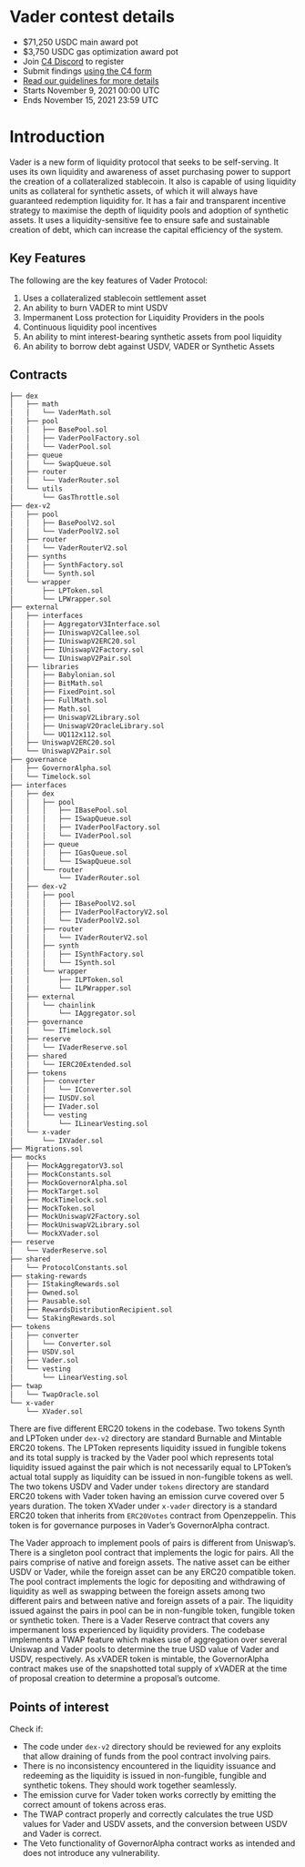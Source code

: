 # Vader contest details

- $71,250 USDC main award pot
- $3,750 USDC gas optimization award pot
- Join [C4 Discord](https://discord.gg/code4rena) to register
- Submit findings [using the C4 form](https://code423n4.com/2021-11-vader-protocol-contest/submit)
- [Read our guidelines for more details](https://docs.code4rena.com/roles/wardens)
- Starts November 9, 2021 00:00 UTC
- Ends November 15, 2021 23:59 UTC

# Introduction

Vader is a new form of liquidity protocol that seeks to be self-serving. It uses its own liquidity and awareness of asset purchasing power to support the creation of a collateralized stablecoin. It also is capable of using liquidity units as collateral for synthetic assets, of which it will always have guaranteed redemption liquidity for. It has a fair and transparent incentive strategy to maximise the depth of liquidity pools and adoption of synthetic assets. It uses a liquidity-sensitive fee to ensure safe and sustainable creation of debt, which can increase the capital efficiency of the system.

## Key Features

The following are the key features of Vader Protocol:

1. Uses a collateralized stablecoin settlement asset
2. An ability to burn VADER to mint USDV
3. Impermanent Loss protection for Liquidity Providers in the pools
4. Continuous liquidity pool incentives
5. An ability to mint interest-bearing synthetic assets from pool liquidity
6. An ability to borrow debt against USDV, VADER or Synthetic Assets

## Contracts

```bash
├── dex
│   ├── math
│   │   └── VaderMath.sol
│   ├── pool
│   │   ├── BasePool.sol
│   │   ├── VaderPoolFactory.sol
│   │   └── VaderPool.sol
│   ├── queue
│   │   └── SwapQueue.sol
│   ├── router
│   │   └── VaderRouter.sol
│   └── utils
│       └── GasThrottle.sol
├── dex-v2
│   ├── pool
│   │   ├── BasePoolV2.sol
│   │   └── VaderPoolV2.sol
│   ├── router
│   │   └── VaderRouterV2.sol
│   ├── synths
│   │   ├── SynthFactory.sol
│   │   └── Synth.sol
│   └── wrapper
│       ├── LPToken.sol
│       └── LPWrapper.sol
├── external
│   ├── interfaces
│   │   ├── AggregatorV3Interface.sol
│   │   ├── IUniswapV2Callee.sol
│   │   ├── IUniswapV2ERC20.sol
│   │   ├── IUniswapV2Factory.sol
│   │   └── IUniswapV2Pair.sol
│   ├── libraries
│   │   ├── Babylonian.sol
│   │   ├── BitMath.sol
│   │   ├── FixedPoint.sol
│   │   ├── FullMath.sol
│   │   ├── Math.sol
│   │   ├── UniswapV2Library.sol
│   │   ├── UniswapV2OracleLibrary.sol
│   │   └── UQ112x112.sol
│   ├── UniswapV2ERC20.sol
│   └── UniswapV2Pair.sol
├── governance
│   ├── GovernorAlpha.sol
│   └── Timelock.sol
├── interfaces
│   ├── dex
│   │   ├── pool
│   │   │   ├── IBasePool.sol
│   │   │   ├── ISwapQueue.sol
│   │   │   ├── IVaderPoolFactory.sol
│   │   │   └── IVaderPool.sol
│   │   ├── queue
│   │   │   ├── IGasQueue.sol
│   │   │   └── ISwapQueue.sol
│   │   └── router
│   │       └── IVaderRouter.sol
│   ├── dex-v2
│   │   ├── pool
│   │   │   ├── IBasePoolV2.sol
│   │   │   ├── IVaderPoolFactoryV2.sol
│   │   │   └── IVaderPoolV2.sol
│   │   ├── router
│   │   │   └── IVaderRouterV2.sol
│   │   ├── synth
│   │   │   ├── ISynthFactory.sol
│   │   │   └── ISynth.sol
│   │   └── wrapper
│   │       ├── ILPToken.sol
│   │       └── ILPWrapper.sol
│   ├── external
│   │   └── chainlink
│   │       └── IAggregator.sol
│   ├── governance
│   │   └── ITimelock.sol
│   ├── reserve
│   │   └── IVaderReserve.sol
│   ├── shared
│   │   └── IERC20Extended.sol
│   ├── tokens
│   │   ├── converter
│   │   │   └── IConverter.sol
│   │   ├── IUSDV.sol
│   │   ├── IVader.sol
│   │   └── vesting
│   │       └── ILinearVesting.sol
│   └── x-vader
│       └── IXVader.sol
├── Migrations.sol
├── mocks
│   ├── MockAggregatorV3.sol
│   ├── MockConstants.sol
│   ├── MockGovernorAlpha.sol
│   ├── MockTarget.sol
│   ├── MockTimelock.sol
│   ├── MockToken.sol
│   ├── MockUniswapV2Factory.sol
│   ├── MockUniswapV2Library.sol
│   └── MockXVader.sol
├── reserve
│   └── VaderReserve.sol
├── shared
│   └── ProtocolConstants.sol
├── staking-rewards
│   ├── IStakingRewards.sol
│   ├── Owned.sol
│   ├── Pausable.sol
│   ├── RewardsDistributionRecipient.sol
│   └── StakingRewards.sol
├── tokens
│   ├── converter
│   │   └── Converter.sol
│   ├── USDV.sol
│   ├── Vader.sol
│   └── vesting
│       └── LinearVesting.sol
├── twap
│   └── TwapOracle.sol
└── x-vader
    └── XVader.sol
```

There are five different ERC20 tokens in the codebase. Two tokens Synth and LPToken under `dex-v2` directory are standard Burnable and Mintable ERC20 tokens. The LPToken represents liquidity issued in fungible tokens and its total supply is tracked by the Vader pool which represents total liquidity issued against the pair which is not necessarily equal to LPToken’s actual total supply as liquidity can be issued in non-fungible tokens as well.
The two tokens USDV and Vader under `tokens` directory are standard ERC20 tokens with Vader token having an emission curve covered over 5 years duration.
The token XVader under `x-vader` directory is a standard ERC20 token that inherits from `ERC20Votes` contract from Openzeppelin. This token is for governance purposes in Vader’s GovernorAlpha contract.



The Vader approach to implement pools of pairs is different from Uniswap’s. There is a singleton pool contract that implements the logic for pairs. All the pairs comprise of native and foreign assets. The native asset can be either USDV or Vader, while the foreign asset can be any ERC20 compatible token. The pool contract implements the logic for depositing and withdrawing of liquidity as well as swapping between the foreign assets among two different pairs and between native and foreign assets of a pair.
The liquidity issued against the pairs in pool can be in non-fungible token, fungible token or synthetic token.
There is a Vader Reserve contract that covers any impermanent loss experienced by liquidity providers.
The codebase implements a TWAP feature which makes use of aggregation over several Uniswap and Vader pools to determine the true USD value of Vader and USDV, respectively.
As xVADER token is mintable, the GovernorAlpha contract makes use of the snapshotted total supply of xVADER at the time of proposal creation to determine a proposal’s outcome.

## Points of interest

Check if:

- The code under `dex-v2` directory should be reviewed for any exploits that allow draining of funds from the pool contract involving pairs.
- There is no inconsistency encountered in the liquidity issuance and redeeming as the liquidity is issued in non-fungible, fungible and synthetic tokens. They should work together seamlessly.
- The emission curve for Vader token works correctly by emitting the correct amount of tokens across eras.
- The TWAP contract properly and correctly calculates the true USD values for Vader and USDV assets, and the conversion between USDV and Vader is correct.
- The Veto functionality of GovernorAlpha contract works as intended and does not introduce any vulnerability.
